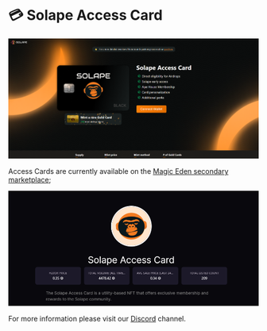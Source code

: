 # 💳 Solape Access Card

![The Solape Access Card original mint sold out in 23 minutes!](../.gitbook/assets/mint.png)

Access Cards are currently available on the [Magic Eden secondary marketplace](https://magiceden.io/marketplace/solape\_access\_card);

![](../.gitbook/assets/zzzzzzzxcc.png)

For more information please visit our [Discord](http://discord.gg/solape) channel.
